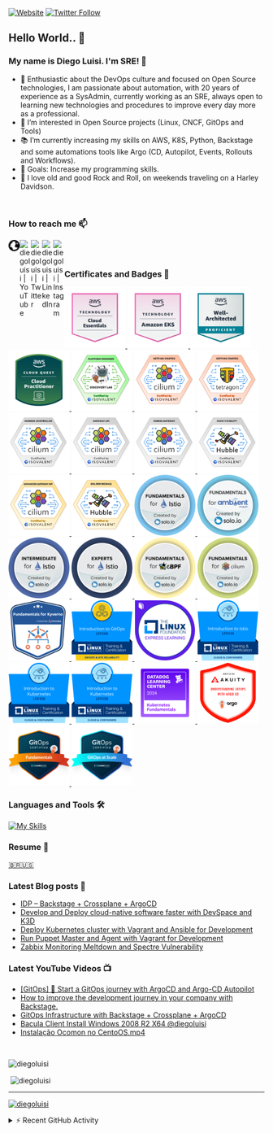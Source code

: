 [![Website](https://img.shields.io/website?label=diegoluisi.eti.br&style=for-the-badge&url=http%3A%2F%2Fwww.diegoluisi.eti.br)](http://www.diegoluisi.eti.br)
[![Twitter Follow](https://img.shields.io/twitter/follow/diegoluisi?color=1DA1F2&logo=twitter&style=for-the-badge)](https://twitter.com/intent/follow?original_referer=https%3A%2F%2Fgithub.com%2Fdiegoluisi&screen_name=devxp_tech)

## Hello World.. 👋

### My name is Diego Luisi. I'm SRE! 🤖

- 🚀 Enthusiastic about the DevOps culture and focused on Open Source technologies, I am passionate about automation, with 20 years of experience as a SysAdmin, currently working as an SRE, always open to learning new technologies and procedures to improve every day more as a professional.
- 👀 I’m interested in Open Source projects (Linux, CNCF, GitOps and Tools)
- 📚 I’m currently increasing my skills on AWS, K8S, Python, Backstage and some automations tools like Argo (CD, Autopilot, Events, Rollouts and Workflows).
- 🌱 Goals: Increase my programming skills.
- 💞 I love old and good Rock and Roll, on weekends traveling on a Harley Davidson.

<br />

### How to reach me 📫

[<img align="left" alt="diegoluisi.com" width="22px" src="https://raw.githubusercontent.com/iconic/open-iconic/master/svg/globe.svg" />][website]
[<img align="left" alt="diegoluisi | YouTube" width="22px" src="https://cdn.jsdelivr.net/npm/simple-icons@v3/icons/youtube.svg" />][youtube]
[<img align="left" alt="diegoluisi | Twitter" width="22px" src="https://cdn.jsdelivr.net/npm/simple-icons@v3/icons/twitter.svg" />][twitter]
[<img align="left" alt="diegoluisi | LinkedIn" width="22px" src="https://cdn.jsdelivr.net/npm/simple-icons@v3/icons/linkedin.svg" />][linkedin]
[<img align="left" alt="diegoluisi | Instagram" width="22px" src="https://cdn.jsdelivr.net/npm/simple-icons@v3/icons/instagram.svg" />][instagram]

<br />
<br />

### Certificates and Badges 🏅

<p align="left">
<a href="https://www.credly.com/badges/4ad7496c-38ee-43e8-9539-015eae4c8e87/public_url" target="_blank" rel="noreferrer"> <img src=".images/aws-knowledge-cloud-essentials.png" alt="Cloud Essentials"width="120"height="120"/> <a>
<a href="https://www.credly.com/badges/2c9c4338-7478-44bc-b447-693d55002232/public_url" target="_blank" rel="noreferrer"> <img src=".images/aws-knowledge-amazon-eks.png" alt="Amazon EKS" width="120" height="120"/> <a>
<a href="https://www.credly.com/badges/6e3b0d7d-a46b-4a45-885f-ce7077935c2b/public_url" target="_blank" rel="noreferrer"> <img src=".images/well-architected-proficient.png" alt="Amazon Well Architected" width="120" height="120"/> <a>
<a href="https://www.credly.com/badges/5ef19719-878c-41fc-8571-cd2f53176d0f/public_url" target="_blank" rel="noreferrer"> <img src=".images/aws-cloud-quest-cloud-practitioner.png" alt="AWS Cloud Quest: Cloud Practitioner" width="120" height="120"/> <a>
<a href="https://www.credly.com/badges/b1600bd0-dd9a-4ae6-93ce-51216258232a/public_url" target="_blank" rel="noreferrer"> <img src=".images/discovery-platform-engineer.png" alt="Discovery Platform Engineer" width="120" height="120"/> </a>
<a href="https://www.credly.com/badges/f0e88a16-1e53-46d8-b885-586757b01896/public_url" target="_blank" rel="noreferrer"> <img src=".images/cilium-getting-started.png" alt="Cilium Getting Started" width="120" height="120"/> </a>
<a href="https://www.credly.com/badges/8d3f41b8-d286-4106-91b5-d5277a8e0c29/public_url" target="_blank" rel="noreferrer"> <img src=".images/tetragon-getting-started.png" alt="Tetragon Getting Started" width="120" height="120"/> </a>
<a href="https://www.credly.com/badges/f29769eb-7070-40a3-886e-698f476b2412/public_url" target="_blank" rel="noreferrer"> <img src=".images/cilium-ingress-controller.png" alt="Cilium Ingress Controller" width="120" height="120"/> </a>
<a href="https://www.credly.com/badges/b15309de-ecfb-48b2-94ba-f29063a4b62d/public_url" target="_blank" rel="noreferrer"> <img src=".images/cilium-gateway-api.png" alt="Cilium Gateway Api" width="120" height="120"/> </a>
<a href="https://www.credly.com/badges/d565b6fc-f314-430d-a771-6df716841765/public_url" target="_blank" rel="noreferrer"> <img src=".images/cilium-egress-gateway.png" alt="Cilium Egress Gateway" width="120" height="120"/> </a>
<a href="https://www.credly.com/badges/ae01efe7-49ef-4fcd-9ee8-975b82ec4d83/public_url" target="_blank" rel="noreferrer"> <img src=".images/hubble-flow-visibility.png" alt="Hubble Flow Visibility" width="120" height="120"/> </a>
<a href="https://www.credly.com/badges/37727449-0dcd-4c29-8fb2-fd9d9e98f8aa/public_url" target="_blank" rel="noreferrer"> <img src=".images/advanced-gateway-api-use-cases.png" alt="Advanced Gateway Api-use-cases.png" width="120" height="120"/> </a>
<a href="https://www.credly.com/badges/49662b2a-29e4-4b29-9325-16c39c7091e4/public_url" target="_blank" rel="noreferrer"> <img src=".images/golden-signals-with-hubble-and-grafana.png" alt="Hubble Golden Signals" width="120" height="120"/> </a>
<a href="https://www.credly.com/badges/f0e88a16-1e53-46d8-b885-586757b01896/public_url" target="_blank" rel="noreferrer"> <img src=".images/fundamentals-for-istio-by-solo-io.png" alt="Istio Fundamentals" width="120" height="120"/> </a>
<a href="https://www.credly.com/badges/ddc221e1-2537-47d1-8531-ac8640de3582/public_url" target="_blank" rel="noreferrer"> <img src=".images/fundamentals-for-istio-ambient-mesh-by-solo-io.png" alt="Fundamentals for Istio Ambient Mesh" width="120" height="120"/> </a>
<a href="https://www.credly.com/badges/ffd78bdb-5501-4ae1-972a-ae7971559c11/public_url" target="_blank" rel="noreferrer"> <img src=".images/intermediate-for-istio-by-solo-io.png" alt="Intermediate for Istio" width="120" height="120"/> </a>
<a href="https://www.credly.com/badges/cd8ee582-92dc-4475-8d5e-f214718082e8/public_url" target="_blank" rel="noreferrer"> <img src=".images/expert-for-istio-by-solo-io.png" alt="Expert for Istio" width="120" height="120"/> </a>
<a href="https://www.credly.com/badges/b3c4a257-4d9f-4bc6-9961-374b12e1c78d/public_url" target="_blank" rel="noreferrer"> <img src=".images/fundamentals-for-ebpf-by-solo-io.png" alt="Fundamentals for eBPF" width="120" height="120"/> </a>
<a href="https://www.credly.com/badges/f0e88a16-1e53-46d8-b885-586757b01896/public_url" target="_blank" rel="noreferrer"> <img src=".images/fundamentals-for-cilium-by-solo-io.png" alt="Fundamentals for Cilium" width="120" height="120"/> </a>
<a href="https://www.credly.com/badges/e3b200e1-f329-4893-85cd-a516e0f50e22/public_url" target="_blank" rel="noreferrer"> <img src=".images/fundamentals-for-kyverno.png" alt="Fundamentals For Kyverno.png" width="120" height="120"/> <a>
<a href="https://www.credly.com/badges/71b57ca2-c870-4f9f-80a9-bba2f971899f/public_url" target="_blank" rel="noreferrer"> <img src=".images/lfs169-introduction-to-gitops.png" alt="LFS169: Introduction to GitOps" width="120" height="120"/> </a>  
<a href="https://www.credly.com/badges/015c85b7-5974-4f00-8562-69199e5096b6/public_url" target="_blank" rel="noreferrer"> <img src=".images/lfel1014-scaling-cloud-native-applications-with-ked.png" alt="LFEL1014: Scaling Cloud Native Applications with KEDA" width="120" height="120"/> </a>  
<a href="https://www.credly.com/badges/75481294-82b7-4240-8eaa-402d0ed34ed1/public_url" target="_blank" rel="noreferrer"> <img src=".images/lfs144-introduction-to-istio.png" alt="LFS144: Introduction to Istio" width="120" height="120"/> </a>  
<a href="https://www.credly.com/badges/b86cd1c9-3919-444c-b2dc-c81ec3c62409/public_url" target="_blank" rel="noreferrer"> <img src=".images/lfs158-introduction-to-kubernetes.png" alt="LFS158: Introduction to Kubernetes" width="120" height="120"/> </a>  
<a href="https://www.credly.com/badges/b86cd1c9-3919-444c-b2dc-c81ec3c62409/public_url" target="_blank" rel="noreferrer"> <img src=".images/lfs158-introduction-to-kubernetes.png" alt="LFS158: Introduction to Kubernetes" width="120" height="120"/> </a>  
<a href="https://www.credly.com/badges/de419523-caf5-47e1-b1ca-24d913ab8037/public_url" target="_blank" rel="noreferrer"> <img src=".images/kubernetes-fundamentals.png" alt="Datadog Kubernetes Fundamentals"width="120"height="120"/> <a>
<a href="https://api.accredible.com/v1/frontend/credential_website_embed_image/badge/90578971" target="_blank" rel="noreferrer"> <img src=".images/akuity-gitops-argocd.png" alt="Introduction to Continuous Delivery and GitOps using Argo CD" width="120" height="120"/> </a>
<a href="https://www.credly.com/badges/59156dda-7a0e-40b7-a2fb-f34a558e359b/public_url" target="_blank" rel="noreferrer"> <img src=".images/gitops-fundamentals.png" alt="GitOps Fundamentals" width="120" height="120"/> </a>
<a href="https://www.credly.com/badges/5d5e31d1-c5e3-48c8-acf6-2b98bc925e5f/public_url" target="_blank" rel="noreferrer"> <img src=".images/gitops-at-scale.png" alt="GitOps at Scale" width="120" height="120"/> </a>
</p>

### Languages and Tools 🛠️

[![My Skills](https://skillicons.dev/icons?i=ansible,atom,aws,azure,bash,bitbucket,bsd,cassandra,debian,docker,dynamodb,elasticsearch,gcp,git,github,githubactions,gitlab,go,grafana,jenkins,kafka,kali,kubernetes,linux,md,mysql,nginx,openshift,postgres,prometheus,py,rabbitmq,redhat,redis,terraform,ubuntu,vim,vscode)](https://skillicons.dev)

<!-- <p align="left">
  <a href="https://git-scm.com" target="_blank" rel="noreferrer">
    <img src="https://raw.githubusercontent.com/github/explore/80688e429a7d4ef2fca1e82350fe8e3517d3494d/topics/git/git.png" alt="Git" width="40" height="40"/> </a>
  <a href="https://codefresh.io/learn/gitops/" target="_blank" rel="noreferrer">
    <img src="https://images.squarespace-cdn.com/content/v1/5e10bdc20efb8f0d169f85f9/1610895119256-VB0B89JBCM0A63YUC1CM/what-is-gitops-xenonstack.png?format=300w" alt="GitOps" width="40" height="40"/> </a>
  <a href="https://github.com/" target="_blank" rel="noreferrer">
    <img src="https://raw.githubusercontent.com/github/explore/78df643247d429f6cc873026c0622819ad797942/topics/github/github.png" alt="GitHub" width="40" height="40"/> </a>
  <a href="https://gitlab.com/" target="_blank" rel="noreferrer">
    <img src="https://cdn2.iconfinder.com/data/icons/social-network-round-gloss-shine/512/gitlab.png" alt="GitLab" width="40" height="40"/> </a>
  <a href="https://argo-cd.readthedocs.io/en/stable/" target="_blank" rel="noreferrer">
    <img src="https://landscape.cncf.io/logos/argo.svg" alt="ArgoCD" width="40" height="40"/> </a>
  <a href="https://www.jenkins.io" target="_blank" rel="noreferrer">
    <img src="https://upload.wikimedia.org/wikipedia/commons/thumb/e/e9/Jenkins_logo.svg/1200px-Jenkins_logo.svg.png" alt="Jenkins" width="40" height="40"/> </a>
  <a href="https://circleci.com/" target="_blank" rel="noreferrer">
    <img src="https://mpng.subpng.com/20180907/pyg/kisspng-computer-icons-gitlab-scalable-vector-graphics-ci-circleci-logo-svg-vector-amp-png-transparent-v-5b92b5229299d3.9570815315363412826005.jpg" alt="CircleCI" width="40" height="40"/> </a>
  <a href="https://backstage.io" target="_blank" rel="noreferrer">
    <img src="https://backstage.io/logo_assets/svg/Icon_Teal.svg" alt="Backstage" width="40" height="40"/> </a>
  <a href="https://devspace.sh/" target="_blank" rel="noreferrer">
    <img src="https://v1.docusaurus.io/img/users/devspace.svg" alt="DevSpace" width="40" height="40"/> </a>
  <a href="https://golang.org" target="_blank" rel="noreferrer">
    <img src="https://raw.githubusercontent.com/devicons/devicon/master/icons/go/go-original.svg" alt="go" width="40" height="40"/> </a>
  <a href="https://www.python.org" target="_blank" rel="noreferrer">
    <img src="https://www.kindpng.com/picc/m/159-1595848_python-logo-png-transparent-background-python-logo-png.png" alt="Python" width="40" height="40"/> </a>
  <a href="https://code.visualstudio.com" target="_blank" rel="noreferrer">
    <img src="https://toppng.com/uploads/preview/vscode-visual-studio-code-11562929010rwlaaoeohl.png"" alt="Visual Studio Code" width="40" height="40"/> </a>
  <a href="https://aws.amazon.com/" target="_blank" rel="noreferrer">
    <img src="https://www.svgrepo.com/show/331300/aws.svg"" alt="AWS" width="40" height="40"/> </a>
  <a href="https://cloud.google.com" target="_blank" rel="noreferrer">
    <img src="https://d3njjcbhbojbot.cloudfront.net/api/utilities/v1/imageproxy/https://coursera-course-photos.s3.amazonaws.com/77/5daa76f3e74f3c8e5775b05776cffc/newlogo_GCFUN.png?auto=format%2Ccompress&dpr=1"" alt="GCP" width="40" height="40"/> </a>
  <a href="https://www.vmware.com/" target="_blank" rel="noreferrer">
    <img src="https://icon-library.com/images/vmware-icon/vmware-icon-22.jpg" alt="Linux" width="40" height="40"/> </a>
  <a href="https://www.linux.org" target="_blank" rel="noreferrer">
    <img src="https://toppng.com/uploads/preview/tux-linux-logo-start-button-icon-linux-11562927335gdm2cpaczy.png"" alt="Linux" width="40" height="40"/> </a>
  <a href="https://www.redhat.com" target="_blank" rel="noreferrer">
    <img src="https://seeklogo.com/images/R/redhat-logo-259A623E59-seeklogo.com.png"" alt="Linux" width="40" height="40"/> </a>
  <a href="https://www.gnu.org/software/bash/" target="_blank" rel="noreferrer">
    <img src="https://raw.githubusercontent.com/github/explore/80688e429a7d4ef2fca1e82350fe8e3517d3494d/topics/terminal/terminal.png"" alt="Bash" width="40" height="40"/> </a>
  <a href="https://www.vim.org" target="_blank" rel="noreferrer">
    <img src="https://img2.gratispng.com/20181211/wez/kisspng-vim-text-editor-unix-linux-5c0f76fc794c21.0370307015445173724968.jpg"" alt="Vim" width="40" height="40"/> </a>
  <a href="https://www.mysql.com" target="_blank" rel="noreferrer">
    <img src="https://raw.githubusercontent.com/github/explore/80688e429a7d4ef2fca1e82350fe8e3517d3494d/topics/mysql/mysql.png"" alt="MySQL" width="40" height="40"/> </a>
  <a href="https://www.docker.com" target="_blank" rel="noreferrer">
    <img src="https://raw.githubusercontent.com/github/explore/80688e429a7d4ef2fca1e82350fe8e3517d3494d/topics/docker/docker.png"" alt="Docker" width="40" height="40"/> </a>
  <a href="https://kubernetes.io" target="_blank" rel="noreferrer">
    <img src="https://raw.githubusercontent.com/github/explore/80688e429a7d4ef2fca1e82350fe8e3517d3494d/topics/kubernetes/kubernetes.png" alt="Kubernetes" width="40" height="40"/> </a>
  <a href="https://aws.amazon.com/eks/" target="_blank" rel="noreferrer">
    <img src="https://www.vectorlogo.zone/logos/amazon_eks/amazon_eks-icon.svg" alt="EKS" width="40" height="40"/> </a>
  <a href="https://cloud.google.com/kubernetes-engine/docs" target="_blank" rel="noreferrer">
    <img src="https://d3njjcbhbojbot.cloudfront.net/api/utilities/v1/imageproxy/https://coursera-course-photos.s3.amazonaws.com/8b/0b59e567f6458f9ee45244bda95782/Container-Engine.png?auto=format%2Ccompress&dpr=1" alt="GKE" width="40" height="40"/> </a>
  <a href="https://docs.openshift.com/" target="_blank" rel="noreferrer">
    <img src="https://upload.wikimedia.org/wikipedia/commons/thumb/3/3a/OpenShift-LogoType.svg/1200px-OpenShift-LogoType.svg.png" alt="OpenShift" width="40" height="40"/> </a>
  <a href="https://helm.sh/" target="_blank" rel="noreferrer">
    <img src="https://www.vectorlogo.zone/logos/helmsh/helmsh-icon.svg" alt="Helm" width="40" height="40"/> </a>
  <a href="https://kustomize.io/" target="_blank" rel="noreferrer">
    <img src="https://img.stackshare.io/service/12670/kustomize.png" alt="Kustomize" width="40" height="40"/> </a>
  <a href="https://istio.io" target="_blank" rel="noreferrer">
    <img src="https://www.vectorlogo.zone/logos/istioio/istioio-icon.svg" alt="Istio" width="40" height="40"/> </a>
  <a href="https://kiali.io" target="_blank" rel="noreferrer">
    <img src="https://avatars.githubusercontent.com/u/36001875?v=4&s=400" alt="Kiali" width="40" height="40"/> </a>
  <a href="https://cert-manager.io" target="_blank" rel="noreferrer">
    <img src="https://res.cloudinary.com/startup-grind/image/upload/c_fill,dpr_2.0,f_auto,g_center,h_1080,q_100,w_1080/v1/gcs/platform-data-cncf/events/cert-manager-logo.png" alt="cert-manager" width="40" height="40"/> </a>
  <a href="https://docs.bitnami.com/tutorials/sealed-secrets" target="_blank" rel="noreferrer">
    <img src="https://dyltqmyl993wv.cloudfront.net/assets/stacks/sealed-secrets/img/sealed-secrets-stack-220x234.png" alt="sealed-secrets" width="40" height="40"/> </a>
  <a href="https://www.ansible.com" target="_blank" rel="noreferrer">
    <img src="https://raw.githubusercontent.com/github/explore/80688e429a7d4ef2fca1e82350fe8e3517d3494d/topics/ansible/ansible.png" alt="Ansible" width="40" height="40"/> </a>
  <a href="https://puppet.com" target="_blank" rel="noreferrer">
    <img src="https://raw.githubusercontent.com/ralexrivero/xelar_theme_profile/main/icons/puppet.svg" alt="Puppet" width="40" height="40"/> </a>
  <a href="https://www.terraform.io" target="_blank" rel="noreferrer">
    <img src="https://raw.githubusercontent.com/github/explore/80688e429a7d4ef2fca1e82350fe8e3517d3494d/topics/terraform/terraform.png" alt="Terraform" width="40" height="40"/> </a>
  <a href="https://www.vagrantup.com/" target="_blank" rel="noreferrer">
    <img src="https://upload.wikimedia.org/wikipedia/commons/thumb/8/87/Vagrant.png/800px-Vagrant.png" alt="Vagrant" width="40" height="40"/> </a>
  <a href="https://terragrunt.gruntwork.io" target="_blank" rel="noreferrer">
    <img src="https://assets-global.website-files.com/5ceab5395d0f478e169de7c0/624c7fa12617224fc962dbc1_451c24614aece67849fd62d0432d77ecd00735c6.png" alt="Terragrunt" width="40" height="40"/> </a>
  <a href="https://crossplane.io" target="_blank" rel="noreferrer">
    <img src="https://cncf-branding.netlify.app/img/projects/crossplane/icon/color/crossplane-icon-color.png" alt="Crossplane" width="40" height="40"/> </a>
  <a href="https://prometheus.io/" target="_blank" rel="noreferrer">
    <img src="https://cncf-branding.netlify.app/img/projects/prometheus/icon/color/prometheus-icon-color.png" alt="Prometheus" width="40" height="40"/> </a>
  <a href="https://grafana.com/" target="_blank" rel="noreferrer">
    <img src="https://seeklogo.com/images/G/grafana-logo-15BA0AFA8A-seeklogo.com.png" alt="Grafana" width="40" height="40"/> </a>
  <a href="https://grafana.com/oss/loki/" target="_blank" rel="noreferrer">
    <img src="https://res.cloudinary.com/canonical/image/fetch/f_auto,q_auto,fl_sanitize,c_fill,w_200,h_200/https://api.charmhub.io/api/v1/media/download/charm_VpRGTlLZZh1ON756aodclPgvrXBZHrCN_icon_94116c13f30075da6fb24e8e76ddf8d81abb146842d90934fb4aa10dc48d7101.png" alt="Loki" width="40" height="40"/> </a>
  <a href="https://prometheus.io/docs/alerting/latest/alertmanager/" target="_blank" rel="noreferrer">
    <img src="https://devopy.io/wp-content/uploads/2019/02/bell_260.svg" alt="Alertmanager" width="40" height="40"/> </a>
  <a href="https://www.graylog.org/" target="_blank" rel="noreferrer">
    <img src="https://www.vectorlogo.zone/logos/graylog/graylog-icon.svg" alt="graylog" width="40" height="40"/> </a>
  <a href="https://newrelic.com/" target="_blank" rel="noreferrer">
    <img src="https://cdn.worldvectorlogo.com/logos/new-relic.svg" alt="new-relic" width="40" height="40"/> </a>
  <a href="https://newrelic.com/" target="_blank" rel="noreferrer">
</p>

<br/> -->

### Resume 📄

[🇧🇷](https://github.com/diegoluisi/diegoluisi/blob/master/curriculum/Diego_Luisi_BR.md)[🇺🇸](https://github.com/diegoluisi/diegoluisi/blob/master/curriculum/Diego_Luisi_EN.md)

### Latest Blog posts 📝
<!-- BLOG-POST-LIST:START -->
- [IDP – Backstage + Crossplane + ArgoCD](https://www.diegoluisi.eti.br/2022/05/31/idp-backstage-crossplane-argocd/)
- [Develop and Deploy cloud-native software faster with DevSpace and K3D](https://www.diegoluisi.eti.br/2022/03/01/develop-and-deploy-cloud-native-software-faster-with-devspace-em-k3d/)
- [Deploy Kubernetes cluster  with Vagrant and Ansible for Development](https://www.diegoluisi.eti.br/2022/01/31/deploy-local-kubernetes-cluster-with-vagrant-and-anasible-for-development/)
- [Run Puppet Master and Agent with Vagrant for Development](https://www.diegoluisi.eti.br/2022/01/31/run-puppet-master-and-agent-with-vagrant-for-development/)
- [Zabbix Monitoring Meltdown and Spectre Vulnerability](https://www.diegoluisi.eti.br/2018/01/05/zabbix-monitoring-meltdown-spectre-vulnerability/)
<!-- BLOG-POST-LIST:END -->

### Latest YouTube Videos 📺
<!-- YOUTUBE:START -->
- [[GitOps] 🚀 Start a GitOps journey with ArgoCD and Argo-CD Autopilot](https://www.youtube.com/watch?v=nR-i0Hn6trw)
- [How to improve the development journey in your company with Backstage.](https://www.youtube.com/watch?v=qFP_CcLp0Ao)
- [GitOps Infrastructure with Backstage + Crossplane + ArgoCD](https://www.youtube.com/watch?v=Ii-lpLuzPxw)
- [Bacula Client Install Windows 2008 R2 X64 @diegoluisi](https://www.youtube.com/watch?v=XYr9QrrrEZ8)
- [Instalação Ocomon no CentoOS.mp4](https://www.youtube.com/watch?v=rXk6NDRi3hk)
<!-- YOUTUBE:END -->

<br />

<p><img align="left" src="https://github-readme-stats.vercel.app/api/top-langs?username=diegoluisi&show_icons=true&locale=en&layout=compact" alt="diegoluisi" /></p>

<br />

<p>&nbsp;<img align="center" src="https://github-readme-stats.vercel.app/api?username=diegoluisi&show_icons=true&locale=en" alt="diegoluisi" /></p>
<hr />

<p align="left"> <a href="https://github.com/ryo-ma/github-profile-trophy"><img src="https://github-profile-trophy.vercel.app/?username=diegoluisi" alt="diegoluisi" /></a> </p>

<details>
  <summary>⚡ Recent GitHub Activity</summary>
  
<!--START_SECTION:activity-->
1. 🎉 Merged PR [#13](https://github.com/diegoluisi/hello-gitops/pull/13) in [diegoluisi/hello-gitops](https://github.com/diegoluisi/hello-gitops)
<!--END_SECTION:activity-->

</details>

[website]: https://www.diegoluisi.eti.br
[twitter]: https://twitter.com/diegoluisi
[youtube]: https://youtube.com/diegoluisi
[instagram]: https://instagram.com/diegoluisi
[linkedin]: https://linkedin.com/in/diegoluisi
